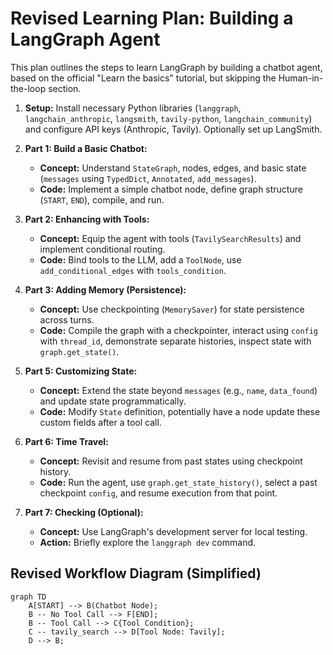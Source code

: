# Revised Learning Plan: Building a LangGraph Agent

This plan outlines the steps to learn LangGraph by building a chatbot agent, based on the official "Learn the basics" tutorial, but skipping the Human-in-the-loop section.

1.  **Setup:** Install necessary Python libraries (`langgraph`, `langchain_anthropic`, `langsmith`, `tavily-python`, `langchain_community`) and configure API keys (Anthropic, Tavily). Optionally set up LangSmith.

2.  **Part 1: Build a Basic Chatbot:**

    - **Concept:** Understand `StateGraph`, nodes, edges, and basic state (`messages` using `TypedDict`, `Annotated`, `add_messages`).
    - **Code:** Implement a simple chatbot node, define graph structure (`START`, `END`), compile, and run.

3.  **Part 2: Enhancing with Tools:**

    - **Concept:** Equip the agent with tools (`TavilySearchResults`) and implement conditional routing.
    - **Code:** Bind tools to the LLM, add a `ToolNode`, use `add_conditional_edges` with `tools_condition`.

4.  **Part 3: Adding Memory (Persistence):**

    - **Concept:** Use checkpointing (`MemorySaver`) for state persistence across turns.
    - **Code:** Compile the graph with a checkpointer, interact using `config` with `thread_id`, demonstrate separate histories, inspect state with `graph.get_state()`.

5.  **Part 5: Customizing State:**

    - **Concept:** Extend the state beyond `messages` (e.g., `name`, `data_found`) and update state programmatically.
    - **Code:** Modify `State` definition, potentially have a node update these custom fields after a tool call.

6.  **Part 6: Time Travel:**

    - **Concept:** Revisit and resume from past states using checkpoint history.
    - **Code:** Run the agent, use `graph.get_state_history()`, select a past checkpoint `config`, and resume execution from that point.

7.  **Part 7: Checking (Optional):**
    - **Concept:** Use LangGraph's development server for local testing.
    - **Action:** Briefly explore the `langgraph dev` command.

## Revised Workflow Diagram (Simplified)

```mermaid
graph TD
    A[START] --> B(Chatbot Node);
    B -- No Tool Call --> F[END];
    B -- Tool Call --> C{Tool Condition};
    C -- tavily_search --> D[Tool Node: Tavily];
    D --> B;
```
